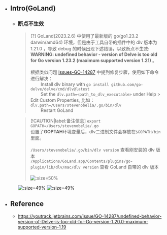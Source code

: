 * ## Intro(GoLand)

    + ### 断点不生效

        > [?] GoLand(2023.2.6) 中使用了最新版的 go(go1.23.2 darwin/amd64) 环境，但是由于工具自带的插件中的 dlv 版本为 1.21.0 ，导致 debug 的时候出现下述错误，以致断点不生效:
        <br>**WARNING: undefined behavior - version of Delve is too old for Go version 1.23.2 (maximum supported version 1.21)** 。
        <br><br>根据类似问题 [Issues-GO-14287](https://youtrack.jetbrains.com/issue/GO-14287/undefined-behavior-version-of-Delve-is-too-old-for-Go-version-1.20.0-maximum-supported-version-1.19#focus=Comments-27-6915232.0-0) 中提到修复步骤，使用如下命令进行解决：
        <br><span style='padding-left:2.3em'/>Install dlv binary with `go install github.com/go-delve/delve/cmd/dlv@latest`
        <br><span style='padding-left:2.3em'/>Set the `dlv.path=<path_to_dlv_executable>` under Help > Edit Custom Properties, 比如：`dlv.path=/Users/stevenobelia/.go/bin/dlv`
        <br><span style='padding-left:2.3em'/>Restart GoLand

        > [!CAUTION|label:备注信息] `export GOPATH=/Users/stevenobelia/.go` 
        <br>设置了**GOPTAH**环境变量后，dlv二进制文件会存放在`$GOPATH/bin`里面。
        <br><br>`/Users/stevenobelia/.go/bin/dlv version` 查看刚安装的 dlv 版本
        <br>`/Applications/GoLand.app/Contents/plugins/go-plugin/lib/dlv/mac/dlv version` 查看 GoLand 自带的 dlv 版本
        <br><br>![](/.images/devops/os/softwares/goland-dlv-version-01.png ':size=50%')

        ![](/.images/devops/os/softwares/goland-debug-01.png ':size=49%')
        ![](/.images/devops/os/softwares/goland-debug-02.png ':size=49%')

* ## Reference
    + https://youtrack.jetbrains.com/issue/GO-14287/undefined-behavior-version-of-Delve-is-too-old-for-Go-version-1.20.0-maximum-supported-version-1.19
